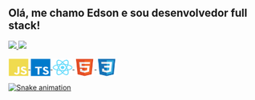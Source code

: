 ## Olá, me chamo Edson e sou desenvolvedor full stack! 
<div>
  <a href="https://github.com/edmagnini">
  <img height="180em" src="https://github-readme-stats.vercel.app/api?username=edmagnini&show_icons=true&theme=merko&include_all_commits=true&count_private=true"/>
  <img height="180em" src="https://github-readme-stats.vercel.app/api/top-langs/?username=edmagnini&layout=compact&langs_count=7&theme=merko"/>
</div>
<div style="display: inline_block"><br>
  <img align="center" alt="edmagnini-Js" height="35" width="40" src="https://raw.githubusercontent.com/devicons/devicon/master/icons/javascript/javascript-plain.svg">
  <img align="center" alt="edmagnini-Ts" height="35" width="40" src="https://raw.githubusercontent.com/devicons/devicon/master/icons/typescript/typescript-plain.svg">
  <img align="center" alt="edmagnini-React" height="35" width="40" src="https://raw.githubusercontent.com/devicons/devicon/master/icons/react/react-original.svg">
  <img align="center" alt="Redmagnini-HTML" height="35" width="40" src="https://raw.githubusercontent.com/devicons/devicon/master/icons/html5/html5-original.svg">
  <img align="center" alt="edmagnini-CSS" height="35" width="40" src="https://raw.githubusercontent.com/devicons/devicon/master/icons/css3/css3-original.svg">
</div>
  
![Snake animation](https://github.com/edmagnini/edmagnini/blob/output/github-contribution-grid-snake.svg)
